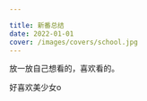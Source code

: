 ```yaml
---

title: 新番总结
date: 2022-01-01
cover: /images/covers/school.jpg	
---
```


放一放自己想看的，喜欢看的。

<!-- more -->

好喜欢美少女o
